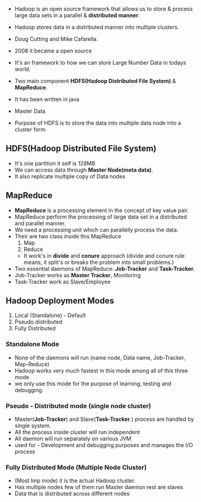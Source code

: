 

- Hadoop is an open source framework that allows us to store & process large data sets in a parallel & **distributed manner**.
- Hadoop stores data in a distributed manner into multiple clusters.

-  Doug Cutting and Mike Cafarella.
- 2008 it became a open source
- It's an framework to how we can store Large Number Data in todays world.

- Two main component **HDFS(Hadoop Distributed File System)** & **MapReduce**.
-  It has been written in java
- Master Data


- Purpose of HDFS is to store the data into multiple data node into a cluster form.

## **HDFS(Hadoop Distributed File System)**
- It's one partition it self is 128MB
-  We can access data through **Master Node(meta data)**.
- It also replicate multiple copy of Data nodes

## **MapReduce**
- **MapReduce** is a processing element in the concept of key value pair.
- MapReduce perform the processing of large data set in a distributed and parallel manner.
- We need a processing unit which can parallelly process the data.
- Their are two class inside this MapReduce 
	1. Map
	2. Reduce
	- It work's in **divide** and **conure** approach (divide and conure rule means, it split's or breaks the problem into small problems.)
- Two essential daemons of MapReduce: **Job-Tracker** and **Task-Tracker**.
- Job-Tracker works as **Master Tracker**, Monitoring
- Task-Tracker work as Slave/Employee


## Hadoop Deployment Modes

1. Local (Standalone) - Default
2. Pseudo distributed
3. Fully Distributed

### Standalone Mode
- None of the daemons will run (name node, Data name, Job-Tracker, Map-Reduce)
- Hadoop works very much fastest in this mode among all of this three mode
- we only use this mode for the purpose of learning, testing and debugging.

### Pseudo - Distributed mode (single node cluster)
- Master(**Job-Tracker**) and Slave(**Task-Tracker**.) process are handled by single system.
- All the process inside cluster will run independent 
- All daemon will run separately on various JVM
- used for - Development and debugging purposes and manages the I/O process

### Fully Distributed Mode (Multiple Node Cluster)
- (Most Imp mode) it is the actual Hadoop cluster.
- Has multiple nodes few of them run Master daemon rest are slaves
- Data that is distributed across different nodes